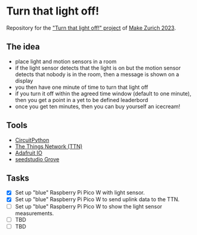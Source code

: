 # Turn that light off!

Repository for the ["Turn that light off!" project](https://now.makezurich.ch/project/90)
of [Make Zurich 2023](https://makezurich.ch/).

## The idea

* place light and motion sensors in a room
* if the light sensor detects that the light is on but the motion sensor detects that nobody is in the room, then a message is shown on a display
* you then have one minute of time to turn that light off
* if you turn it off within the agreed time window (default to one minute), then you get a point in a yet to be defined leaderbord
* once you get ten minutes, then you can buy yourself an icecream!

## Tools

* [CircuitPython](https://circuitpython.org/)
* [The Things Network (TTN)](https://www.thethingsnetwork.org/)
* [Adafruit IO](https://io.adafruit.com/)
* [seedstudio Grove](https://wiki.seeedstudio.com/Grove_System/)

## Tasks

* [x] Set up "blue" Raspberry Pi Pico W with light sensor.
* [x] Set up "blue" Raspberry Pi Pico W to send uplink data to the TTN.
* [ ] Set up "blue" Raspberry Pi Pico W to show the light sensor measurements.
* [ ] TBD
* [ ] TBD
